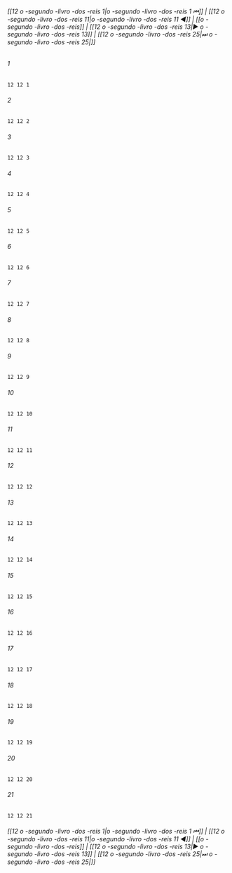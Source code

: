 
###### [[12 o -segundo -livro -dos -reis 1|o -segundo -livro -dos -reis 1 ⏮]] | [[12 o -segundo -livro -dos -reis 11|o -segundo -livro -dos -reis 11 ◀]] | [[o -segundo -livro -dos -reis]] | [[12 o -segundo -livro -dos -reis 13|▶ o -segundo -livro -dos -reis 13]] | [[12 o -segundo -livro -dos -reis 25|⏭ o -segundo -livro -dos -reis 25|]]

###### 1
``` verse
12 12 1 
```
###### 2
``` verse
12 12 2 
```
###### 3
``` verse
12 12 3 
```
###### 4
``` verse
12 12 4 
```
###### 5
``` verse
12 12 5 
```
###### 6
``` verse
12 12 6 
```
###### 7
``` verse
12 12 7 
```
###### 8
``` verse
12 12 8 
```
###### 9
``` verse
12 12 9 
```
###### 10
``` verse
12 12 10 
```
###### 11
``` verse
12 12 11 
```
###### 12
``` verse
12 12 12 
```
###### 13
``` verse
12 12 13 
```
###### 14
``` verse
12 12 14 
```
###### 15
``` verse
12 12 15 
```
###### 16
``` verse
12 12 16 
```
###### 17
``` verse
12 12 17 
```
###### 18
``` verse
12 12 18 
```
###### 19
``` verse
12 12 19 
```
###### 20
``` verse
12 12 20 
```
###### 21
``` verse
12 12 21 
```

###### [[12 o -segundo -livro -dos -reis 1|o -segundo -livro -dos -reis 1 ⏮]] | [[12 o -segundo -livro -dos -reis 11|o -segundo -livro -dos -reis 11 ◀]] | [[o -segundo -livro -dos -reis]] | [[12 o -segundo -livro -dos -reis 13|▶ o -segundo -livro -dos -reis 13]] | [[12 o -segundo -livro -dos -reis 25|⏭ o -segundo -livro -dos -reis 25|]]

